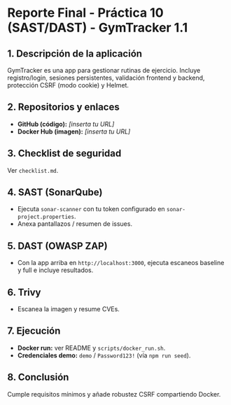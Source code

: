 # Reporte Final - Práctica 10 (SAST/DAST) - GymTracker 1.1

## 1. Descripción de la aplicación
GymTracker es una app para gestionar rutinas de ejercicio. Incluye registro/login, sesiones persistentes, validación frontend y backend, protección CSRF (modo cookie) y Helmet.

## 2. Repositorios y enlaces
- **GitHub (código):** _[inserta tu URL]_  
- **Docker Hub (imagen):** _[inserta tu URL]_

## 3. Checklist de seguridad
Ver `checklist.md`.

## 4. SAST (SonarQube)
- Ejecuta `sonar-scanner` con tu token configurado en `sonar-project.properties`.
- Anexa pantallazos / resumen de issues.

## 5. DAST (OWASP ZAP)
- Con la app arriba en `http://localhost:3000`, ejecuta escaneos baseline y full e incluye resultados.

## 6. Trivy
- Escanea la imagen y resume CVEs.

## 7. Ejecución
- **Docker run:** ver README y `scripts/docker_run.sh`.
- **Credenciales demo:** `demo` / `Password123!` (vía `npm run seed`).

## 8. Conclusión
Cumple requisitos mínimos y añade robustez CSRF compartiendo Docker.
